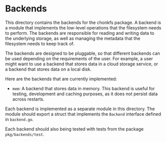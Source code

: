 # Backends

This directory contains the backends for the chonkfs package. A backend is a
module that implements the low-level operations that the filesystem needs to
perform. The backends are responsible for reading and writing data to the
underlying storage, as well as managing the metadata that the filesystem needs
to keep track of.

The backends are designed to be pluggable, so that different backends can be
used depending on the requirements of the user. For example, a user might want
to use a backend that stores data in a cloud storage service, or a backend that
stores data on a local disk.

Here are the backends that are currently implemented:
* `mem`: A backend that stores data in memory. This backend is useful for
  testing, development and caching purposes, as it does not persist data across
  restarts.

Each backend is implemented as a separate module in this directory. The module
should export a struct that implements the `Backend` interface defined in
`backend.go`.

Each backend should also being tested with tests from the package `pkg/backends/test`.